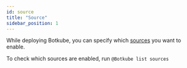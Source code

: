 ```yaml
---
id: source
title: "Source"
sidebar_position: 1
---
```


While deploying Botkube, you can specify which [sources](../../configuration/source) you want to enable.

To check which sources are enabled, run `@Botkube list sources`
